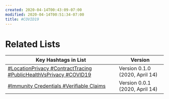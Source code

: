```yaml
---
created: 2020-04-14T00:43:09-07:00
modified: 2020-04-14T00:51:34-07:00
title: #COVID19
---
```


# Related Lists

| Key Hashtags in List                                         | Version                        |
| ------------------------------------------------------------ | ------------------------------ |
| [#LocationPrivacy #ContractTracing #PublicHealthVsPrivacy #COVID19](./%23LocationPrivacy%20%23ContractTracing%20%23PublicHealthVsPrivacy%20%23COVID19.md) | Version 0.1.0 (2020, April 14) |
| [#Immunity Credentials #Verifiable Claims](./%23ImmunityCredentials%20%23VerifiableClaims%20%23COVID19.md) | Version 0.0.1 (2020, April 14) |